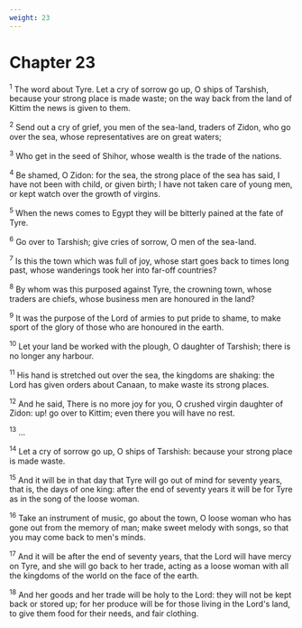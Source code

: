 ```yaml
---
weight: 23
---
```


# Chapter 23

<sup>1</sup> The word about Tyre. Let a cry of sorrow go up, O ships of Tarshish, because your strong place is made waste; on the way back from the land of Kittim the news is given to them. 

<sup>2</sup> Send out a cry of grief, you men of the sea-land, traders of Zidon, who go over the sea, whose representatives are on great waters; 

<sup>3</sup> Who get in the seed of Shihor, whose wealth is the trade of the nations. 

<sup>4</sup> Be shamed, O Zidon: for the sea, the strong place of the sea has said, I have not been with child, or given birth; I have not taken care of young men, or kept watch over the growth of virgins. 

<sup>5</sup> When the news comes to Egypt they will be bitterly pained at the fate of Tyre. 

<sup>6</sup> Go over to Tarshish; give cries of sorrow, O men of the sea-land. 

<sup>7</sup> Is this the town which was full of joy, whose start goes back to times long past, whose wanderings took her into far-off countries? 

<sup>8</sup> By whom was this purposed against Tyre, the crowning town, whose traders are chiefs, whose business men are honoured in the land? 

<sup>9</sup> It was the purpose of the Lord of armies to put pride to shame, to make sport of the glory of those who are honoured in the earth. 

<sup>10</sup> Let your land be worked with the plough, O daughter of Tarshish; there is no longer any harbour. 

<sup>11</sup> His hand is stretched out over the sea, the kingdoms are shaking: the Lord has given orders about Canaan, to make waste its strong places. 

<sup>12</sup> And he said, There is no more joy for you, O crushed virgin daughter of Zidon: up! go over to Kittim; even there you will have no rest. 

<sup>13</sup> ... 

<sup>14</sup> Let a cry of sorrow go up, O ships of Tarshish: because your strong place is made waste. 

<sup>15</sup> And it will be in that day that Tyre will go out of mind for seventy years, that is, the days of one king: after the end of seventy years it will be for Tyre as in the song of the loose woman. 

<sup>16</sup> Take an instrument of music, go about the town, O loose woman who has gone out from the memory of man; make sweet melody with songs, so that you may come back to men's minds. 

<sup>17</sup> And it will be after the end of seventy years, that the Lord will have mercy on Tyre, and she will go back to her trade, acting as a loose woman with all the kingdoms of the world on the face of the earth. 

<sup>18</sup> And her goods and her trade will be holy to the Lord: they will not be kept back or stored up; for her produce will be for those living in the Lord's land, to give them food for their needs, and fair clothing. 


